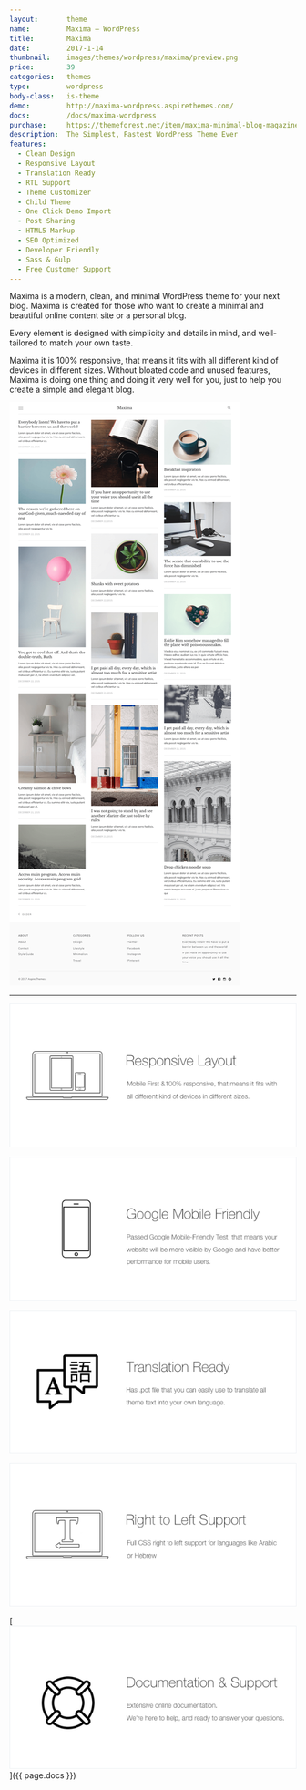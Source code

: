 ```yaml
---
layout:       theme
name:         Maxima – WordPress
title:        Maxima
date:         2017-1-14
thumbnail:    images/themes/wordpress/maxima/preview.png
price:        39
categories:   themes
type:         wordpress
body-class:   is-theme
demo:         http://maxima-wordpress.aspirethemes.com/
docs:         /docs/maxima-wordpress
purchase:     https://themeforest.net/item/maxima-minimal-blog-magazine-wordpress-theme/19256614
description:  The Simplest, Fastest WordPress Theme Ever
features:
  - Clean Design
  - Responsive Layout
  - Translation Ready
  - RTL Support
  - Theme Customizer
  - Child Theme
  - One Click Demo Import
  - Post Sharing
  - HTML5 Markup
  - SEO Optimized
  - Developer Friendly
  - Sass & Gulp
  - Free Customer Support
---
```


Maxima is a modern, clean, and minimal WordPress theme for your next blog. Maxima is created for those who want to create a minimal and beautiful online content site or a personal blog.

Every element is designed with simplicity and details in mind, and well-tailored to match your own taste.

Maxima it is 100% responsive, that means it fits with all different kind of devices in different sizes. Without bloated code and unused features, Maxima is doing one thing and doing it very well for you, just to help you create a simple and elegant blog.

![maxima-ghost-full-preview](/images/themes/wordpress/maxima/full-preview.png)

---

![responsive](/images/themes/wordpress/shared/responsive.png)

![mobile-friendly](/images/themes/wordpress/shared/mobile-friendly.png)

![translation](/images/themes/wordpress/shared/translation.png)

![rtl](/images/themes/wordpress/shared/rtl.png)

[![support-docs](/images/themes/wordpress/shared/support-docs.png)]({{ page.docs }})